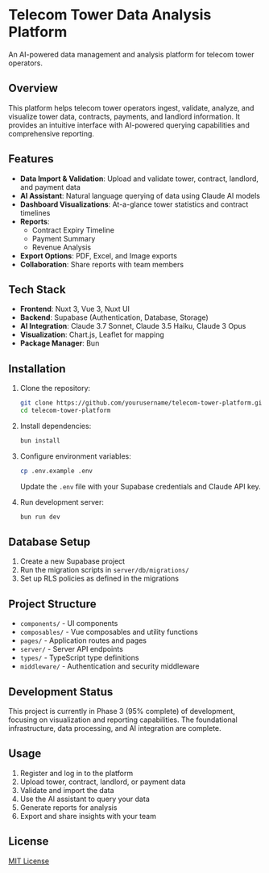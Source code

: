 # Telecom Tower Data Analysis Platform

An AI-powered data management and analysis platform for telecom tower operators.

## Overview

This platform helps telecom tower operators ingest, validate, analyze, and visualize tower data, contracts, payments, and landlord information. It provides an intuitive interface with AI-powered querying capabilities and comprehensive reporting.

## Features

- **Data Import & Validation**: Upload and validate tower, contract, landlord, and payment data
- **AI Assistant**: Natural language querying of data using Claude AI models
- **Dashboard Visualizations**: At-a-glance tower statistics and contract timelines
- **Reports**: 
  - Contract Expiry Timeline
  - Payment Summary
  - Revenue Analysis
- **Export Options**: PDF, Excel, and Image exports
- **Collaboration**: Share reports with team members

## Tech Stack

- **Frontend**: Nuxt 3, Vue 3, Nuxt UI
- **Backend**: Supabase (Authentication, Database, Storage)
- **AI Integration**: Claude 3.7 Sonnet, Claude 3.5 Haiku, Claude 3 Opus
- **Visualization**: Chart.js, Leaflet for mapping
- **Package Manager**: Bun

## Installation

1. Clone the repository:
   ```bash
   git clone https://github.com/yourusername/telecom-tower-platform.git
   cd telecom-tower-platform
   ```

2. Install dependencies:
   ```bash
   bun install
   ```

3. Configure environment variables:
   ```bash
   cp .env.example .env
   ```
   
   Update the `.env` file with your Supabase credentials and Claude API key.

4. Run development server:
   ```bash
   bun run dev
   ```

## Database Setup

1. Create a new Supabase project
2. Run the migration scripts in `server/db/migrations/`
3. Set up RLS policies as defined in the migrations

## Project Structure

- `components/` - UI components
- `composables/` - Vue composables and utility functions
- `pages/` - Application routes and pages
- `server/` - Server API endpoints
- `types/` - TypeScript type definitions
- `middleware/` - Authentication and security middleware

## Development Status

This project is currently in Phase 3 (95% complete) of development, focusing on visualization and reporting capabilities. The foundational infrastructure, data processing, and AI integration are complete.

## Usage

1. Register and log in to the platform
2. Upload tower, contract, landlord, or payment data
3. Validate and import the data
4. Use the AI assistant to query your data
5. Generate reports for analysis
6. Export and share insights with your team

## License

[MIT License](LICENSE)